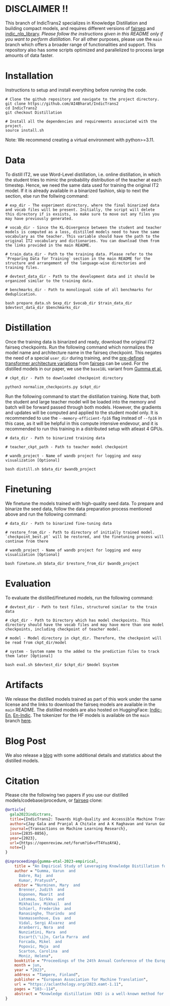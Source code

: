 # DISCLAIMER !!

This branch of IndicTrans2 specializes in Knowledge Distillation and building compact models, and requires different versions of [fairseq](https://github.com/VarunGumma/fairseq) and [indic_nlp_library](https://github.com/VarunGumma/indic_nlp_library). _Please follow the instructions given in this README only if you want to perform distillation_. For all other purposes, please use the `main` branch which offers a broader range of functionalities and support. This repository also has some scripts optimized and parallelized to process large amounts of data faster.


# Installation
Instructions to setup and install everything before running the code.

```
# Clone the github repository and navigate to the project directory.
git clone https://github.com/AI4Bharat/IndicTrans2
cd IndicTrans2
git checkout Distillation

# Install all the dependencies and requirements associated with the project.
source install.sh
```

Note: We recommend creating a virtual environment with python>=3.11.

# Data
To distill IT2, we use Word-Level distillation, i.e. online distillation, in which the student tries to mimic the probability distribution of the teacher at each timestep. Hence, we need the same data used for training the original IT2 model. If it is already available in a binarized fashion, skip to next the section, else run the follwing command:

```
# exp_dir - The experiment directory, where the final binarized data and vocab files will be present. Initially, the script will delete this directory if is exsists, so make sure to move out any files you may have previously generated. 

# vocab_dir - Since the KL-Divergence between the student and teacher models is computed as a loss, distilled models need to have the same vocabulary as the teacher. This variable should have the path to the original IT2 vocabulary and dictionaries. You can download them from the links provided in the main README.

# train_data_dir - Path to the training data. Please refer to the `Preparing Data for Training` section in the main README for the structure and arrangement of the language-wise directories and training files. 

# devtest_data_dir - Path to the development data and it should be organized similar to the training data.

# benchmarks_dir - Path to monolingual side of all benchmarks for deduplication.

bash prepare_data.sh $exp_dir $vocab_dir $train_data_dir $devtest_data_dir $benchmarks_dir
```


# Distillation
Once the training data is binarized and ready, download the original IT2 fairseq checkpoints. Run the following command which normalizes the model name and architecture name in the fairseq checkpoint. This negates the need of a special `user_dir` during training, and the [pre-defined transformer architecture variations](https://github.com/VarunGumma/fairseq/blob/main/fairseq/models/transformer/transformer_legacy.py) from [fairseq](https://github.com/VarunGumma/fairseq) can be used. For the distilled models in our paper, we use the `base18L` variant from [Gumma et al.](https://aclanthology.org/2023.eamt-1.11/) 

```
# ckpt_dir - Path to downloaded checkpoint directory

python3 normalize_checkpoints.py $ckpt_dir
```

Run the following command to start the distillation training. Note that, both the student and large teacher model will be loaded into the memory and batch will be forward passed through both models. However, the gradients and updates will be computed and applied to the student model only. It is recommended to use the `--memory-efficient-fp16` flag instead of `--fp16` in this case, as it will be helpful in this compute intensive endevour, and it is recommended to run this training in a distributed setup with atleast 4 GPUs. 

```
# data_dir - Path to binarized training data

# teacher_ckpt_path - Path to teacher model checkpoint

# wandb_project - Name of wandb project for logging and easy visualization [Optional]

bash distill.sh $data_dir $wandb_project 
```


# Finetuning
We finetune the models trained with high-quality seed data. To prepare and binarize the seed data, follow the data preparation process mentioned above and run the following command:

```
# data_dir - Path to binarized fine-tuning data

# restore_from_dir - Path to directory of initially trained model. `checkpoint_best.pt` will be restored, and the finetuning process will continue from there

# wandb_project - Name of wandb project for logging and easy visualization [Optional]

bash finetune.sh $data_dir $restore_from_dir $wandb_project
```

# Evaluation
To evaluate the distilled/finetuned models, run the following command:

```
# devtest_dir - Path to test files, structured similar to the train data

# ckpt_dir - Path to Directory which has model checkpoints. This directory should have the vocab files and may have more than one model checkpoints, including checkpoint of teacher model. 

# model - Model directory in ckpt_dir. Therefore, the checkpoint will be read from ckpt_dir/model

# system - System name to the added to the prediction files to track them later [Optional]

bash eval.sh $devtest_dir $ckpt_dir $model $system
```

# Artifacts
We release the distilled models trained as part of this work under the same license and the links to download the fairseq models are available in the `main` README. The distilled models are also hosted on HuggingFace: [Indic-En](https://huggingface.co/ai4bharat/indictrans2-indic-en-dist-200M), [En-Indic](https://huggingface.co/ai4bharat/indictrans2-en-indic-dist-200M). The tokenizer for the HF models is available on the `main` branch [here](https://github.com/AI4Bharat/IndicTrans2/tree/main/huggingface_inference).


# Blog Post
We also release a [blog](https://ai4bharat.iitm.ac.in/indictrans2-m2m/) with some additional details and statistics about the distilled models. 


# Citation
Please cite the following two papers if you use our distilled models/codebase/procedure, or [fairseq](https://github.com/VarunGumma/fairseq) clone:

```bibtex
@article{
  gala2023indictrans,
  title={IndicTrans2: Towards High-Quality and Accessible Machine Translation Models for all 22 Scheduled Indian Languages},
  author={Jay Gala and Pranjal A Chitale and A K Raghavan and Varun Gumma and Sumanth Doddapaneni and Aswanth Kumar M and Janki Atul Nawale and Anupama Sujatha and Ratish Puduppully and Vivek Raghavan and Pratyush Kumar and Mitesh M Khapra and Raj Dabre and Anoop Kunchukuttan},
  journal={Transactions on Machine Learning Research},
  issn={2835-8856},
  year={2023},
  url={https://openreview.net/forum?id=vfT4YuzAYA},
  note={}
}
```
```bibtex
@inproceedings{gumma-etal-2023-empirical,
    title = "An Empirical Study of Leveraging Knowledge Distillation for Compressing Multilingual Neural Machine Translation Models",
    author = "Gumma, Varun  and
      Dabre, Raj  and
      Kumar, Pratyush",
    editor = "Nurminen, Mary  and
      Brenner, Judith  and
      Koponen, Maarit  and
      Latomaa, Sirkku  and
      Mikhailov, Mikhail  and
      Schierl, Frederike  and
      Ranasinghe, Tharindu  and
      Vanmassenhove, Eva  and
      Vidal, Sergi Alvarez  and
      Aranberri, Nora  and
      Nunziatini, Mara  and
      Escart{\'\i}n, Carla Parra  and
      Forcada, Mikel  and
      Popovic, Maja  and
      Scarton, Carolina  and
      Moniz, Helena",
    booktitle = "Proceedings of the 24th Annual Conference of the European Association for Machine Translation",
    month = jun,
    year = "2023",
    address = "Tampere, Finland",
    publisher = "European Association for Machine Translation",
    url = "https://aclanthology.org/2023.eamt-1.11",
    pages = "103--114",
    abstract = "Knowledge distillation (KD) is a well-known method for compressing neural models. However, works focusing on distilling knowledge from large multilingual neural machine translation (MNMT) models into smaller ones are practically nonexistent, despite the popularity and superiority of MNMT. This paper bridges this gap by presenting an empirical investigation of knowledge distillation for compressing MNMT models. We take Indic to English translation as a case study and demonstrate that commonly used language-agnostic and language-aware KD approaches yield models that are 4-5x smaller but also suffer from performance drops of up to 3.5 BLEU. To mitigate this, we then experiment with design considerations such as shallower versus deeper models, heavy parameter sharing, multistage training, and adapters. We observe that deeper compact models tend to be as good as shallower non-compact ones and that fine-tuning a distilled model on a high-quality subset slightly boosts translation quality. Overall, we conclude that compressing MNMT models via KD is challenging, indicating immense scope for further research.",
}
```

